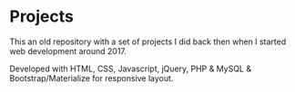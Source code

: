 # Projects

This an old repository with a set of projects I did back then when I started web development around 2017. 

Developed with HTML, CSS, Javascript, jQuery, PHP &amp; MySQL & Bootstrap/Materialize for responsive layout. 
